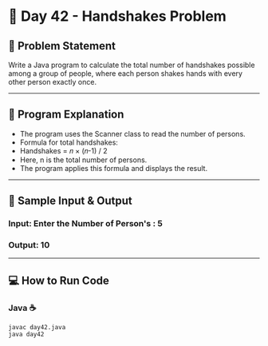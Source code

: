 # 🌟 Day 42 - Handshakes Problem

## 📌 Problem Statement
Write a Java program to calculate the total number of handshakes possible among a group of people, where each person shakes hands with every other person exactly once.

---

## 📝 Program Explanation
- The program uses the Scanner class to read the number of persons.
- Formula for total handshakes:
- Handshakes = 𝑛 × (𝑛-1) / 2	​
- Here, n is the total number of persons.
- The program applies this formula and displays the result.
---

## 📝 Sample Input & Output  

### Input: Enter the Number of Person's : 5


### Output:  10

---

## 💻 How to Run Code 
### Java ☕
```
javac day42.java
java day42



